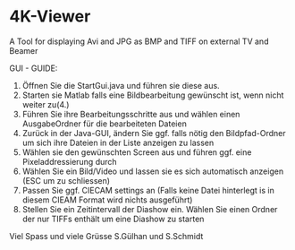 # 4K-Viewer
A Tool for displaying Avi and JPG as BMP and TIFF on external TV and Beamer

GUI - GUIDE:

1. Öffnen Sie die StartGui.java und führen sie diese aus.
2. Starten sie Matlab falls eine Bildbearbeitung gewünscht ist, wenn nicht weiter zu(4.)
3. Führen Sie ihre Bearbeitungsschritte aus und wählen einen AusgabeOrdner für die bearbeiteten Dateien
4. Zurück in der Java-GUI, ändern Sie ggf. falls nötig den Bildpfad-Ordner um sich ihre Dateien in der Liste anzeigen zu lassen
5. Wählen sie den gewünschten Screen aus und führen ggf. eine Pixeladdressierung durch
6. Wählen Sie ein Bild/Video und lassen sie es sich automatisch anzeigen (ESC um zu schliessen)
7. Passen Sie ggf. CIECAM settings an (Falls keine Datei hinterlegt is in diesem CIEAM Format wird nichts ausgeführt)
8. Stellen Sie ein Zeitintervall der Diashow ein.
Wählen Sie einen Ordner der nur TIFFs enthält um eine Diashow zu starten

Viel Spass und viele Grüsse
S.Gülhan und S.Schmidt
